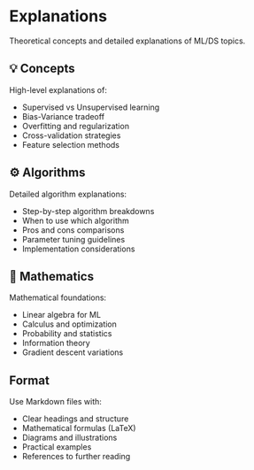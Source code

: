 # Explanations

Theoretical concepts and detailed explanations of ML/DS topics.

## 💡 Concepts
High-level explanations of:
- Supervised vs Unsupervised learning
- Bias-Variance tradeoff
- Overfitting and regularization
- Cross-validation strategies
- Feature selection methods

## ⚙️ Algorithms
Detailed algorithm explanations:
- Step-by-step algorithm breakdowns
- When to use which algorithm
- Pros and cons comparisons
- Parameter tuning guidelines
- Implementation considerations

## 📐 Mathematics
Mathematical foundations:
- Linear algebra for ML
- Calculus and optimization
- Probability and statistics
- Information theory
- Gradient descent variations

## Format
Use Markdown files with:
- Clear headings and structure
- Mathematical formulas (LaTeX)
- Diagrams and illustrations
- Practical examples
- References to further reading

